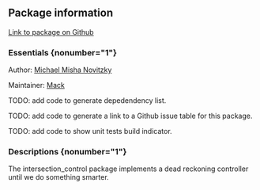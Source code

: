 <div id='intersection_control-autogenerated' markdown='1'>


<!-- do not edit this file, autogenerated -->

## Package information 

[Link to package on Github](github:org=duckietown,repo=Software,path=20-indefinite-navigation/intersection_control,branch=andrea-config)

### Essentials {nonumber="1"}

Author: [Michael Misha Novitzky](mailto:novitzky@mit.edu)

Maintainer: [Mack](mailto:mack@duckietown.org)

TODO: add code to generate depedendency list.

TODO: add code to generate a link to a Github issue table for this package.

TODO: add code to show unit tests build indicator.

### Descriptions {nonumber="1"}

The intersection_control  package implements a dead reckoning controller until we do something smarter.



</div>

